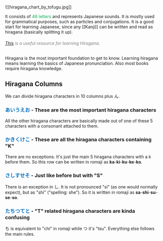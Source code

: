 ![[hiragana_chart_by_tofugu.jpg]]

It consists of <font color="#00b050">46 letters</font> and represents Japanese sounds. It is mostly used for grammatical purposes, such as particles and conjugations. It is a good start for learning Japanese, since any [[Kanji]] can be written and read as hiragana (basically splitting it up).
###### [This](https://www.tofugu.com/japanese/learn-hiragana/) <font color="#7f7f7f">is a useful resource for learning Hiragana.</font>

Hiragana is the most important foundation to get to know. Learning hiragana means learning the basics of Japanese pronunciation. Also most books require hiragana knowledge. 

## Hiragana Columns
We can divide hiragana characters in 10 columns plus ん.

### <font color="#0070c0">あいうえお</font> - These are the most important hiragana characters
All the other hiragana characters are basically made out of one of these 5 characters with a consonant attached to them.
### <font color="#0070c0">かきくけこ</font> - These are all the hiragana characters containing "K"
There are no exceptions. It's just the main 5 hiragana characters with a k before them. 
So this row can be written in romaji as **ka**-**ki**-**ku**-**ke**-**ko**.
### <font color="#0070c0">さしすせそ</font> - Just like before but with "S"
There is an exception in し. It is not pronounced "si" (as one would normally expect), but as "shi" ("spelling: she"). So it is written in romaji as **sa**-**shi**-**su**-**se**-**so**.
### <font color="#0070c0">たちつてと</font> - "T" related hiragana characters are kinda confusing
ち is equivalent to "chi" in romaji while つ it's "tsu". Everything else follows the main rules.